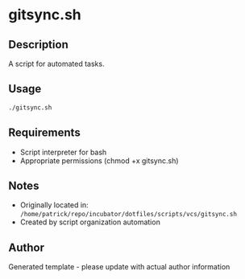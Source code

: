 # gitsync.sh

## Description
A script for automated tasks.

## Usage
```bash
./gitsync.sh
```

## Requirements
- Script interpreter for bash
- Appropriate permissions (chmod +x gitsync.sh)

## Notes
- Originally located in: `/home/patrick/repo/incubator/dotfiles/scripts/vcs/gitsync.sh`
- Created by script organization automation

## Author
Generated template - please update with actual author information
